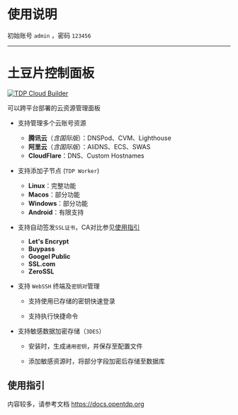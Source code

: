 # 使用说明

初始账号 `admin` ，密码 `123456`

***
# 土豆片控制面板

[![TDP Cloud Builder](https://github.com/opentdp/tdp-cloud/actions/workflows/release.yml/badge.svg)](https://github.com/opentdp/tdp-cloud/actions/workflows/release.yml)

可以跨平台部署的云资源管理面板

- 支持管理多个云账号资源

  - **腾讯云**（*含国际版*）：DNSPod、CVM、Lighthouse
  - **阿里云**（*含国际版*）：AliDNS、ECS、SWAS
  - **CloudFlare**：DNS、Custom Hostnames

- 支持添加子节点 (`TDP Worker`)

  - **Linux**：完整功能
  - **Macos**：部分功能
  - **Windows**：部分功能
  - **Android**：有限支持

- 支持自动签发`SSL证书`，CA对比参见[使用指引](#使用指引)

  - **Let's Encrypt**
  - **Buypass**
  - **Googel Public**
  - **SSL.com**
  - **ZeroSSL**

- 支持 `WebSSH` 终端及`密钥对`管理

  - 支持使用已存储的密钥快速登录

  - 支持执行快捷命令

- 支持敏感数据加密存储（`3DES`）

  - 安装时，生成`通用密钥`，并保存至配置文件

  - 添加敏感资源时，将部分字段加密后存储至数据库

## 使用指引

内容较多，请参考文档 <https://docs.opentdp.org>
